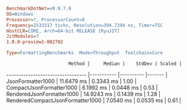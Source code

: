```ini

BenchmarkDotNet=v0.9.7.0
OS=Windows
Processor=?, ProcessorCount=8
Frequency=2533317 ticks, Resolution=394.7394 ns, Timer=TSC
HostCLR=CORE, Arch=64-bit RELEASE [RyuJIT]
JitModules=?
1.0.0-preview1-002702

Type=FormattingBenchmarks  Mode=Throughput  Toolchain=Core  

```
                           Method |     Median |    StdDev | Scaled |
--------------------------------- |----------- |---------- |------- |
                JsonFormatter1000 | 11.6479 ms | 0.3343 ms |   1.00 |
         CompactJsonFormatter1000 |  6.1992 ms | 0.0448 ms |   0.53 |
        RenderedJsonFormatter1000 | 14.9243 ms | 0.1439 ms |   1.28 |
 RenderedCompactJsonFormatter1000 |  7.0540 ms | 0.0535 ms |   0.61 |
